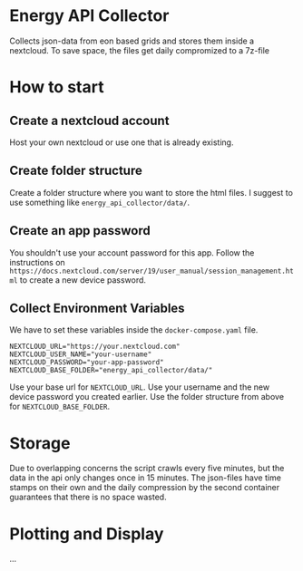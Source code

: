 # Energy API Collector
Collects json-data from eon based grids and stores them inside a nextcloud. To save space, the files get daily compromized to a 7z-file

# How to start
## Create a nextcloud account
Host your own nextcloud or use one that is already existing.

## Create folder structure
Create a folder structure where you want to store the html files.
I suggest to use something like `energy_api_collector/data/`.

## Create an app password
You shouldn't use your account password for this app. Follow the instructions on `https://docs.nextcloud.com/server/19/user_manual/session_management.html` to create a new device password.

## Collect Environment Variables
We have to set these variables inside the `docker-compose.yaml` file.
```
NEXTCLOUD_URL="https://your.nextcloud.com"
NEXTCLOUD_USER_NAME="your-username"
NEXTCLOUD_PASSWORD="your-app-password"
NEXTCLOUD_BASE_FOLDER="energy_api_collector/data/"
```
Use your base url for `NEXTCLOUD_URL`. Use your username and the new device password you created earlier. 
Use the folder structure from above for `NEXTCLOUD_BASE_FOLDER`.

# Storage
Due to overlapping concerns the script crawls every five minutes, but the data in the api only changes once in 15 minutes.
The json-files have time stamps on their own and the daily compression by the second container guarantees that there is no space wasted.

# Plotting and Display
...
